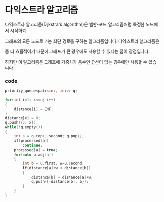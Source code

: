 # 다익스트라 알고리즘

다익스트라 알고리즘(Dijkstra's algorithm)은 벨만-포드 알고리즘처럼 특정한 노드에서 시작하여

그래프의 모든 노드로 가는 최단 경로를 구하는 알고리즘입니다. 다익스트라 알고리즘은

좀 더 효율적이기 때문에 그래프가 큰 경우에도 사용할 수 있다는 점이 장점입니다.

하지만 이 알고리즘은 그래프에 가중치가 음수인 간선이 없는 경우에만 사용할 수 있습니다.



### code

```c++
priority_queue<pair<int, int>> q;

for(int i=1; i<=n; i++)
{
    distance[i] = INF;
}
distance[x] = 0;
q.push({0, x});
while(!q.empty())
{
    int a = q.top().second; q.pop();
    if(processed[a])
        continue;
    processed[a] = true;
    for(auto u:adj[a])
    {
        int b = u.first, w=u.second;
        if(distance[a]+w < distance[b])
        {
            distance[b] = distance[a]+w;
            q.push({-distance[b], b});
        }
    }
}
```

